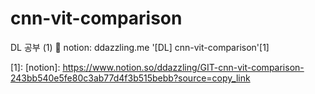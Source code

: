 # cnn-vit-comparison
DL 공부 (1)
🔗 notion: ddazzling.me '[DL] cnn-vit-comparison'[1]

[1]: [notion]: https://www.notion.so/ddazzling/GIT-cnn-vit-comparison-243bb540e5fe80c3ab77d4f3b515bebb?source=copy_link
